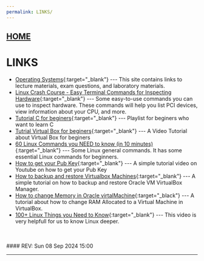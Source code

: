 ```yaml
---
permalink: LINKS/
---
```


## [HOME](../)

# LINKS

* [Operating Systems](https://os.vlsm.org/){:target="_blank"} ---
  This site contains links to lecture materials, exam questions, and laboratory materials.
* [Linux Crash Course - Easy Terminal Commands for Inspecting Hardware](https://youtu.be/oGyJr-iUwt8?si=59V2boc0XfmlFekg){:target="_blank"} ---
  Some easy-to-use commands you can use to inspect hardware.
  These commands will help you list PCI devices, view information about your CPU, and more.
* [Tutorial C for beginers](https://youtube.com/playlist?list=PLZPZq0r_RZOOzY_vR4zJM32SqsSInGMwe&si=6bsDws3j13rabdY_){:target="_blank"} ---
  Playlist for beginers who want to learn C
* [Tutrial Virtual Box for beginers](https://youtu.be/nvdnQX9UkMY?si=a-hFw5_dCcMcnrEd){:target="_blank"} ---
  A Video Tutorial about Virtual Box for beginers
* [60 Linux Commands you NEED to know (in 10 minutes)](https://youtu.be/gd7BXuUQ91w?si=qXM1k0oLObkuMgRL){:target="_blank"} ---
  Some Linux general commands. It has some essential Linux commands for beginners.
* [How to get your Pub Key](https://youtu.be/0lCp0A1IrsE?si=E-IDsT5b-maoFNm8){:target="_blank"} --- A simple tutorial video on Youtube on how to get your Pub Key
* [How to backup and restore Virtualbox Machines](https://www.youtube.com/watch?v=HkGJr5BJg5g){:target="_blank"} --- A simple tutorial on how to backup and restore Oracle VM VirtualBox Manager.
* [How to change Memory in Oracle virtalMachine](https://youtu.be/viT8mwSiC4k?si=Pcrt22GzaUqbeSdT){:target="_black"} --- A tutorial about how to change RAM Allocated to a Virtual Machine in VirtualBox.
* [100+ Linux Things you Need to Know](https://youtu.be/LKCVKw9CzFo?si=5vq4Zdo_x62O3ybl){:target="_blank"} --- This video is very helpfull for us to know Linux deeper.
<br>
<br>
#### REV: Sun 08 Sep 2024 15:00
<hr>
